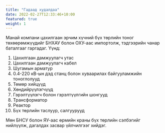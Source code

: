 ```yaml
---
title: "Гадаад худалдаа"
date: 2022-02-27T12:33:46+10:00
featured: true
weight: 1
---
```


Манай компани цахилгаан эрчим хүчний бүх төрлийн тоног төхөөрөмжүүдийг БНХАУ болон ОХУ-аас импортолж, тэдгээрийн чанар баталгааг гаргадаг. Үүнд:

1. Цахилгаан дамжуулагч утас
1. Цахилгаан дамжуулагч кабел
1. Шугамын арматур
1. 0.4-220 кВ-ын дэд станц болон хуваарилах байгууламжийн тоноглолууд
1. Төмөр хийцүүд
1. Хөндийрүүлэгчүүд
1. Гэрэлтүүлэгч болон гэрэлтүүлгийн шонгууд
1. Трансформатор
1. Реактор
1. Бүх төрлийн таслуур, салгуурууд

Мөн БНСУ болон ЯУ-аас өрмийн краны бүх төрлийн сэлбэгийг нийлүүлж, дагалдах засвар үйлчилгээг хийдэг.

